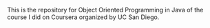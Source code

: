 This is the repository for Object Oriented Programming in Java of the course I did on Coursera organized by UC San Diego.
